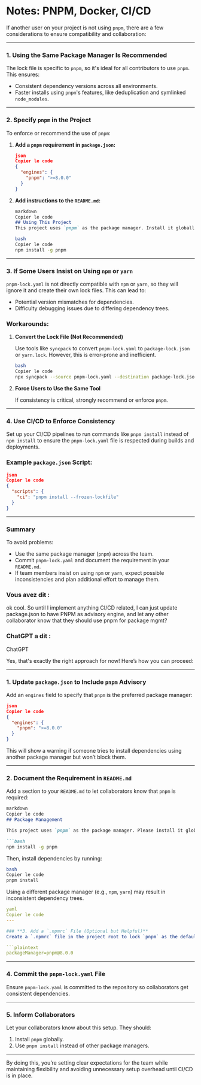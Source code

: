 # Notes: PNPM, Docker, CI/CD

If another user on your project is not using `pnpm`, there are a few considerations to ensure compatibility and collaboration:

---

### **1. Using the Same Package Manager Is Recommended**

The lock file is specific to `pnpm`, so it's ideal for all contributors to use `pnpm`. This ensures:

- Consistent dependency versions across all environments.
- Faster installs using `pnpm`'s features, like deduplication and symlinked `node_modules`.

---

### **2. Specify `pnpm` in the Project**

To enforce or recommend the use of `pnpm`:

1. **Add a `pnpm` requirement in `package.json`:**
    
    ```json
    json
    Copier le code
    {
      "engines": {
        "pnpm": ">=8.0.0"
      }
    }
    
    ```
    
2. **Add instructions to the `README.md`:**
    
    ```markdown
    markdown
    Copier le code
    ## Using This Project
    This project uses `pnpm` as the package manager. Install it globally:
    
    ```
    
    ```bash
    bash
    Copier le code
    npm install -g pnpm
    
    ```
    

---

### **3. If Some Users Insist on Using `npm` or `yarn`**

`pnpm-lock.yaml` is not directly compatible with `npm` or `yarn`, so they will ignore it and create their own lock files. This can lead to:

- Potential version mismatches for dependencies.
- Difficulty debugging issues due to differing dependency trees.

### Workarounds:

1. **Convert the Lock File (Not Recommended)**
    
    Use tools like `syncpack` to convert `pnpm-lock.yaml` to `package-lock.json` or `yarn.lock`. However, this is error-prone and inefficient.
    
    ```bash
    bash
    Copier le code
    npx syncpack --source pnpm-lock.yaml --destination package-lock.json
    
    ```
    
2. **Force Users to Use the Same Tool**
    
    If consistency is critical, strongly recommend or enforce `pnpm`.
    

---

### **4. Use CI/CD to Enforce Consistency**

Set up your CI/CD pipelines to run commands like `pnpm install` instead of `npm install` to ensure the `pnpm-lock.yaml` file is respected during builds and deployments.

### Example `package.json` Script:

```json
json
Copier le code
{
  "scripts": {
    "ci": "pnpm install --frozen-lockfile"
  }
}

```

---

### **Summary**

To avoid problems:

- Use the same package manager (`pnpm`) across the team.
- Commit `pnpm-lock.yaml` and document the requirement in your `README.md`.
- If team members insist on using `npm` or `yarn`, expect possible inconsistencies and plan additional effort to manage them.

### Vous avez dit :

ok cool. So until I implement anything CI/CD related, I can just update package.json to have PNPM as advisory engine, and let any other collaborator know that they should use pnpm for package mgmt?

### ChatGPT a dit :

ChatGPT

Yes, that's exactly the right approach for now! Here’s how you can proceed:

---

### **1. Update `package.json` to Include `pnpm` Advisory**

Add an `engines` field to specify that `pnpm` is the preferred package manager:

```json
json
Copier le code
{
  "engines": {
    "pnpm": ">=8.0.0"
  }
}

```

This will show a warning if someone tries to install dependencies using another package manager but won’t block them.

---

### **2. Document the Requirement in `README.md`**

Add a section to your `README.md` to let collaborators know that `pnpm` is required:

```markdown
markdown
Copier le code
## Package Management

This project uses `pnpm` as the package manager. Please install it globally if you don’t already have it:

```bash
npm install -g pnpm

```

Then, install dependencies by running:

```bash
bash
Copier le code
pnpm install

```

Using a different package manager (e.g., `npm`, `yarn`) may result in inconsistent dependency trees.

```yaml
yaml
Copier le code
---

### **3. Add a `.npmrc` File (Optional but Helpful)**
Create a `.npmrc` file in the project root to lock `pnpm` as the default package manager for the project. This ensures collaborators using `npm` or `yarn` will see a warning:

```plaintext
packageManager=pnpm@8.0.0

```

---

### **4. Commit the `pnpm-lock.yaml` File**

Ensure `pnpm-lock.yaml` is committed to the repository so collaborators get consistent dependencies.

---

### **5. Inform Collaborators**

Let your collaborators know about this setup. They should:

1. Install `pnpm` globally.
2. Use `pnpm install` instead of other package managers.

---

By doing this, you’re setting clear expectations for the team while maintaining flexibility and avoiding unnecessary setup overhead until CI/CD is in place.